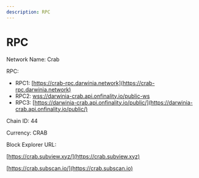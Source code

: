 ```yaml
---
description: RPC
---
```


# RPC

Network Name: Crab

RPC:&#x20;

* RPC1: [https://crab-rpc.darwinia.network](https://crab-rpc.darwinia.network)
* RPC2: [wss://darwinia-crab.api.onfinality.io/public-ws](wss://darwinia-crab.api.onfinality.io/public-ws)
* RPC3: [https://darwinia-crab.api.onfinality.io/public/](https://darwinia-crab.api.onfinality.io/public/)

Chain ID: 44

Currency: CRAB

Block Explorer URL:&#x20;

[https://crab.subview.xyz/](https://crab.subview.xyz)

[https://crab.subscan.io/](https://crab.subscan.io)

